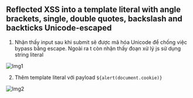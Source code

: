 ## Reflected XSS into a template literal with angle brackets, single, double quotes, backslash and backticks Unicode-escaped

1. Nhận thấy input sau khi submit sẽ được mã hóa Unicode để chống việc bypass bằng escape. Ngoài ra t còn nhận thấy đoạn xử lý js sử dụng string literal

![Img1](\asset/../img/test.png)

2. Thêm template literal với payload ```${alert(document.cookie)}```

![Img2](\asset/../img/done.png)